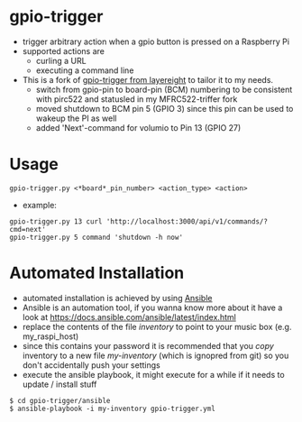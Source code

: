 # gpio-trigger

* trigger arbitrary action when a gpio button is pressed on a Raspberry Pi
* supported actions are
  * curling a URL
  * executing a command line
* This is a fork of [gpio-trigger from layereight](https://github.com/layereight/gpio-trigger) to tailor it to my needs.
  * switch from gpio-pin to board-pin (BCM) numbering to be consistent with pirc522 and statusled in my MFRC522-triffer fork
  * moved shutdown to BCM pin 5 (GPIO 3) since this pin can be used to wakeup the PI as well
  * added 'Next'-command for volumio to Pin 13 (GPIO 27)

# Usage

```
gpio-trigger.py <*board*_pin_number> <action_type> <action>
```

* example:
```
gpio-trigger.py 13 curl 'http://localhost:3000/api/v1/commands/?cmd=next'
gpio-trigger.py 5 command 'shutdown -h now'
```

# Automated Installation
* automated installation is achieved by using [Ansible](https://docs.ansible.com/ansible/latest/index.html)
* Ansible is an automation tool, if you wanna know more about it have a look at 
  https://docs.ansible.com/ansible/latest/index.html
* replace the contents of the file *inventory* to point to your music box (e.g. my_raspi_host)
* since this contains your password it is recommended that you *copy* inventory to a new file *my-inventory* (which is ignopred from git) so you don't accidentally push your settings
* execute the ansible playbook, it might execute for a while if it needs to update / install stuff
```
$ cd gpio-trigger/ansible
$ ansible-playbook -i my-inventory gpio-trigger.yml 
```
